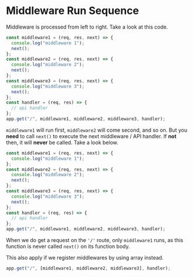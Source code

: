 # Middleware Run Sequence

Middleware is processed from left to right. Take a look at this code.

```javascript
const middleware1 = (req, res, next) => {
  console.log("middleware 1");
  next();
};
const middleware2 = (req, res, next) => {
  console.log("middleware 2");
  next();
};
const middleware3 = (req, res, next) => {
  console.log("middleware 3");
  next();
};
const handler = (req, res) => {
  // api handler
};
app.get("/", middleware1, middleware2, middleware3, handler);
```

`middleware1` will run first, `middleware2` will come second, and so on. But you **need** to call `next()` to execute the next middleware / API handler. If **not** then, it will **never** be called. Take a look below.

```javascript
const middleware1 = (req, res, next) => {
  console.log("middleware 1");
};
const middleware2 = (req, res, next) => {
  console.log("middleware 2");
  next();
};
const middleware3 = (req, res, next) => {
  console.log("middleware 3");
  next();
};
const handler = (req, res) => {
  // api handler
};
app.get("/", middleware1, middleware2, middleware3, handler);
```

When we do get a request on the `'/'` route, only `middleware1` runs, as this function is never called `next()` on its function body.

This also apply if we register middlewares by using array instead.

```javascript
app.get("/", [middleware1, middleware2, middleware3], handler);
```
